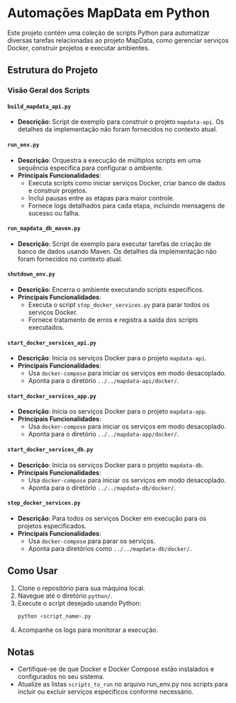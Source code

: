 # Automações MapData em Python

Este projeto contém uma coleção de scripts Python para automatizar diversas tarefas relacionadas ao projeto MapData, como gerenciar serviços Docker, construir projetos e executar ambientes.

## Estrutura do Projeto

### Visão Geral dos Scripts

#### `build_mapdata_api.py`
- **Descrição**: Script de exemplo para construir o projeto `mapdata-api`. Os detalhes da implementação não foram fornecidos no contexto atual.

#### `run_env.py`
- **Descrição**: Orquestra a execução de múltiplos scripts em uma sequência específica para configurar o ambiente.
- **Principais Funcionalidades**:
  - Executa scripts como iniciar serviços Docker, criar banco de dados e construir projetos.
  - Inclui pausas entre as etapas para maior controle.
  - Fornece logs detalhados para cada etapa, incluindo mensagens de sucesso ou falha.

#### `run_mapdata_db_maven.py`
- **Descrição**: Script de exemplo para executar tarefas de criação de banco de dados usando Maven. Os detalhes da implementação não foram fornecidos no contexto atual.

#### `shutdown_env.py`
- **Descrição**: Encerra o ambiente executando scripts específicos.
- **Principais Funcionalidades**:
  - Executa o script `stop_docker_services.py` para parar todos os serviços Docker.
  - Fornece tratamento de erros e registra a saída dos scripts executados.

#### `start_docker_services_api.py`
- **Descrição**: Inicia os serviços Docker para o projeto `mapdata-api`.
- **Principais Funcionalidades**:
  - Usa `docker-compose` para iniciar os serviços em modo desacoplado.
  - Aponta para o diretório `../../mapdata-api/docker/`.

#### `start_docker_services_app.py`
- **Descrição**: Inicia os serviços Docker para o projeto `mapdata-app`.
- **Principais Funcionalidades**:
  - Usa `docker-compose` para iniciar os serviços em modo desacoplado.
  - Aponta para o diretório `../../mapdata-app/docker/`.

#### `start_docker_services_db.py`
- **Descrição**: Inicia os serviços Docker para o projeto `mapdata-db`.
- **Principais Funcionalidades**:
  - Usa `docker-compose` para iniciar os serviços em modo desacoplado.
  - Aponta para o diretório `../../mapdata-db/docker/`.

#### `stop_docker_services.py`
- **Descrição**: Para todos os serviços Docker em execução para os projetos especificados.
- **Principais Funcionalidades**:
  - Usa `docker-compose` para parar os serviços.
  - Aponta para diretórios como `../../mapdata-db/docker/`.

## Como Usar

1. Clone o repositório para sua máquina local.
2. Navegue até o diretório `python/`.
3. Execute o script desejado usando Python:
   ```bash
   python <script_name>.py
   ```
4. Acompanhe os logs para monitorar a execução.

## Notas

- Certifique-se de que Docker e Docker Compose estão instalados e configurados no seu sistema.
- Atualize as listas `scripts_to_run` no arquivo run_env.py nos scripts para incluir ou excluir serviços específicos conforme necessário.
